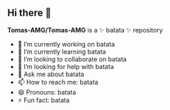 ## Hi there 👋

**Tomas-AMG/Tomas-AMG** is a ✨ batata ✨ repository

- 🔭 I’m currently working on batata
- 🌱 I’m currently learning batata
- 👯 I’m looking to collaborate on batata
- 🤔 I’m looking for help with batata
- 💬 Ask me about batata
- 📫 How to reach me: batata
- 😄 Pronouns: batata
- ⚡ Fun fact: batata
